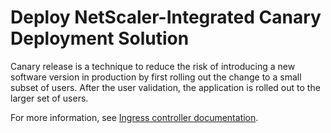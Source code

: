 # Deploy NetScaler-Integrated Canary Deployment Solution

Canary release is a technique to reduce the risk of introducing a new software version in production by first rolling out the change to a small subset of users. After the user validation, the application is rolled out to the larger set of users.

For more information, see [Ingress controller documentation](https://docs.netscaler.com/en-us/citrix-k8s-ingress-controller/canary/canary).

